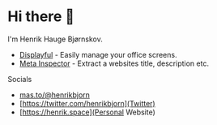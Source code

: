 Hi there 👋
===========

I'm Henrik Hauge Bjørnskov.

* [Displayful](https://displayful.co) - Easily manage your office screens.
* [Meta Inspector](https://meta-inspector.displayful.co) - Extract a websites title, description etc.


Socials

* <a rel="me" href="https://mas.to/@henrikbjorn">mas.to/@henrikbjorn</a>
* [https://twitter.com/henrikbjorn](Twitter)
* [https://henrik.space](Personal Website)
